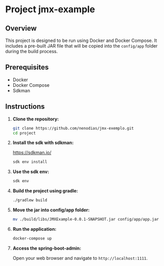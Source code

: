 # Project jmx-example

## Overview

This project is designed to be run using Docker and Docker Compose. It includes a pre-built JAR file that will be copied into the `config/app` folder during the build process.

## Prerequisites

- Docker
- Docker Compose
- Sdkman

## Instructions

1. **Clone the repository:**

    ```sh
    git clone https://github.com/nenodias/jmx-exemplo.git
    cd project
    ```

2. **Install the sdk with sdkman:**

    https://sdkman.io/

    ```sh
    sdk env install
    ```

3. **Use the sdk env:**

    ```sh
    sdk env
    ```

4. **Build the project using gradle:**

    ```sh
    ./gradlew build
    ```

5. **Move the jar into config/app folder:**

    ```sh
    mv ./build/libs/JMXExample-0.0.1-SNAPSHOT.jar config/app/app.jar

    ```
6. **Run the application:**

    ```sh
    docker-compose up
    ```

7. **Access the spring-boot-admin:**

    Open your web browser and navigate to `http://localhost:1111`.



